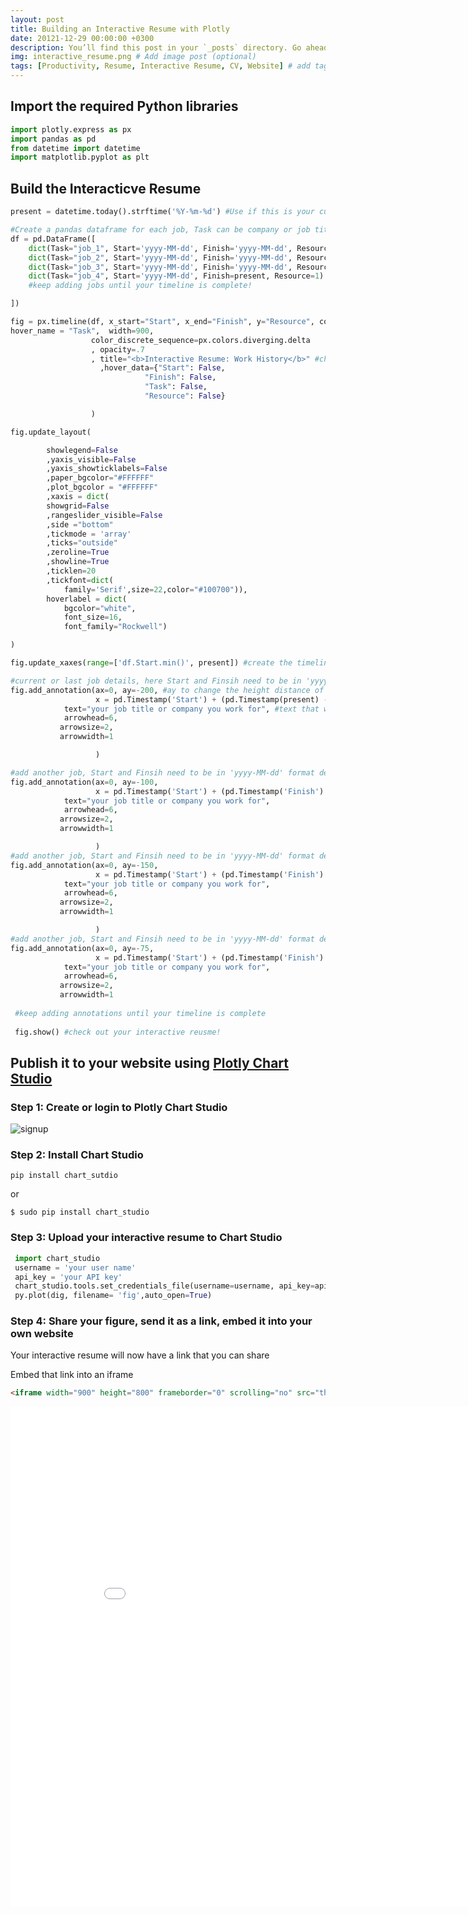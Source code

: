 ```yaml
---
layout: post
title: Building an Interactive Resume with Plotly
date: 20121-12-29 00:00:00 +0300
description: You’ll find this post in your `_posts` directory. Go ahead and edit it and re-build the site to see your changes. # Add post description (optional)
img: interactive_resume.png # Add image post (optional)
tags: [Productivity, Resume, Interactive Resume, CV, Website] # add tag
---
```


## Import the required Python libraries

```python
import plotly.express as px
import pandas as pd
from datetime import datetime
import matplotlib.pyplot as plt
```

## Build the Interacticve Resume

```python
present = datetime.today().strftime('%Y-%m-%d') #Use if this is your current job

#Create a pandas dataframe for each job, Task can be company or job title--it will become a tooltip when cursor hovers over era of timeline
df = pd.DataFrame([
    dict(Task="job_1", Start='yyyy-MM-dd', Finish='yyyy-MM-dd', Resource=1),
    dict(Task="job_2", Start='yyyy-MM-dd', Finish='yyyy-MM-dd', Resource=1),
    dict(Task="job_3", Start='yyyy-MM-dd', Finish='yyyy-MM-dd', Resource=1),
    dict(Task="job_4", Start='yyyy-MM-dd', Finish=present, Resource=1) # Finish = present denotes current job
    #keep adding jobs until your timeline is complete!

])

fig = px.timeline(df, x_start="Start", x_end="Finish", y="Resource", color="Start",
hover_name = "Task",  width=900,
                  color_discrete_sequence=px.colors.diverging.delta
                  , opacity=.7
                  , title="<b>Interactive Resume: Work History</b>" #change the title of your interactive resume
                    ,hover_data={"Start": False,
                              "Finish": False,
                              "Task": False,
                              "Resource": False}

                  )

fig.update_layout(

        showlegend=False 
        ,yaxis_visible=False 
        ,yaxis_showticklabels=False 
        ,paper_bgcolor="#FFFFFF"
        ,plot_bgcolor = "#FFFFFF"
        ,xaxis = dict(
        showgrid=False
        ,rangeslider_visible=False
        ,side ="bottom"
        ,tickmode = 'array'
        ,ticks="outside"
        ,zeroline=True
        ,showline=True
        ,ticklen=20
        ,tickfont=dict(
            family='Serif',size=22,color="#100700")),
        hoverlabel = dict(
            bgcolor="white",
            font_size=16,
            font_family="Rockwell")

)

fig.update_xaxes(range=['df.Start.min()', present]) #create the timeline range of your interactive resume

#current or last job details, here Start and Finsih need to be in 'yyyy-MM-dd' format denotes start time of current/last job
fig.add_annotation(ax=0, ay=-200, #ay to change the height distance of text away from the timeline
                   x = pd.Timestamp('Start') + (pd.Timestamp(present) - pd.Timestamp('Start'))/2, y = 1.4, #center the text 
            text="your job title or company you work for", #text that will appear above the era of the timneline
            arrowhead=6,
           arrowsize=2,
           arrowwidth=1

                   )

#add another job, Start and Finsih need to be in 'yyyy-MM-dd' format denotes start time of job
fig.add_annotation(ax=0, ay=-100,
                   x = pd.Timestamp('Start') + (pd.Timestamp('Finish') - pd.Timestamp('Start'))/2, y = 1.4,
            text="your job title or company you work for",
            arrowhead=6,
           arrowsize=2,
           arrowwidth=1

                   )
#add another job, Start and Finsih need to be in 'yyyy-MM-dd' format denotes start time of job
fig.add_annotation(ax=0, ay=-150,
                   x = pd.Timestamp('Start') + (pd.Timestamp('Finish') - pd.Timestamp('Start'))/2, y = 1.4,
            text="your job title or company you work for",
            arrowhead=6,
           arrowsize=2,
           arrowwidth=1

                   )
#add another job, Start and Finsih need to be in 'yyyy-MM-dd' format denotes start time of job
fig.add_annotation(ax=0, ay=-75,
                   x = pd.Timestamp('Start') + (pd.Timestamp('Finish') - pd.Timestamp('Start'))/2, y = 1.4,
            text="your job title or company you work for",
            arrowhead=6,
           arrowsize=2,
           arrowwidth=1
 
 #keep adding annotations until your timeline is complete
 
 fig.show() #check out your interactive reusme!
```
## Publish it to your website using [Plotly Chart Studio](https://chart-studio.plotly.com/)

### Step 1: Create or login to Plotly Chart Studio 

![signup]({{site.baseurl}}/assets/img/step_1_studio.png)

### Step 2: Install Chart Studio
```console
pip install chart_sutdio
```
or 
```console
$ sudo pip install chart_studio
```
### Step 3: Upload your interactive resume to Chart Studio

```python
 import chart_studio
 username = 'your user name'
 api_key = 'your API key'
 chart_studio.tools.set_credentials_file(username=username, api_key=api_key)
 py.plot(dig, filename= 'fig',auto_open=True)
```
### Step 4: Share your figure, send it as a link, embed it into your own website
Your interactive resume will now have a link that you can share

Embed that link into an iframe
```html
<iframe width="900" height="800" frameborder="0" scrolling="no" src="the link to your figure here"></iframe>
```
<iframe width="900" height="800" frameborder="0" scrolling="no" src="//plotly.com/~pal1234/3.embed"></iframe>



